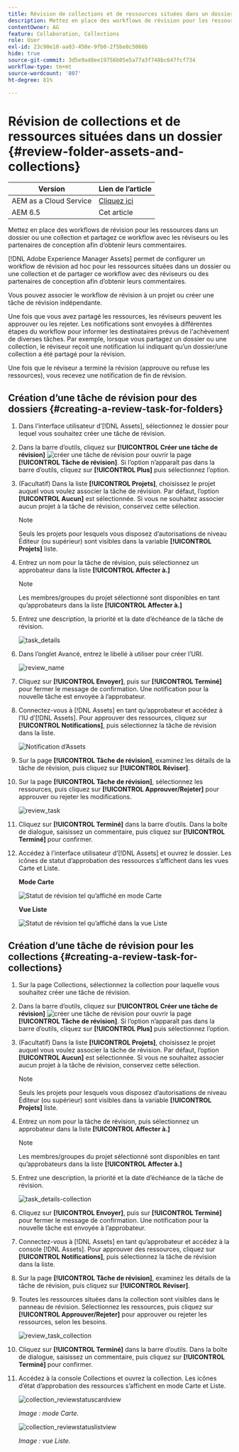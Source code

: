 ```yaml
---
title: Révision de collections et de ressources situées dans un dossier
description: Mettez en place des workflows de révision pour les ressources dans un dossier ou une collection et partagez ce workflow avec les réviseurs ou les partenaires de conception afin d’obtenir leurs commentaires.
contentOwner: AG
feature: Collaboration, Collections
role: User
exl-id: 23c90e10-aa03-450e-9fb0-2f5be0c5066b
hide: true
source-git-commit: 3d5e9ad8ee19756b05e5a77a3f748bc647fcf734
workflow-type: tm+mt
source-wordcount: '807'
ht-degree: 81%

---
```


# Révision de collections et de ressources situées dans un dossier {#review-folder-assets-and-collections}

| Version | Lien de l’article |
| -------- | ---------------------------- |
| AEM as a Cloud Service | [Cliquez ici](https://experienceleague.adobe.com/docs/experience-manager-cloud-service/content/assets/manage/bulk-approval.html?lang=fr) |
| AEM 6.5 | Cet article |

Mettez en place des workflows de révision pour les ressources dans un dossier ou une collection et partagez ce workflow avec les réviseurs ou les partenaires de conception afin d’obtenir leurs commentaires.

[!DNL Adobe Experience Manager Assets] permet de configurer un workflow de révision ad hoc pour les ressources situées dans un dossier ou une collection et de partager ce workflow avec des réviseurs ou des partenaires de conception afin d’obtenir leurs commentaires.

Vous pouvez associer le workflow de révision à un projet ou créer une tâche de révision indépendante.

Une fois que vous avez partagé les ressources, les réviseurs peuvent les approuver ou les rejeter. Les notifications sont envoyées à différentes étapes du workflow pour informer les destinataires prévus de l&#39;achèvement de diverses tâches. Par exemple, lorsque vous partagez un dossier ou une collection, le réviseur reçoit une notification lui indiquant qu’un dossier/une collection a été partagé pour la révision.

Une fois que le réviseur a terminé la révision (approuve ou refuse les ressources), vous recevez une notification de fin de révision.

## Création d’une tâche de révision pour des dossiers {#creating-a-review-task-for-folders}

1. Dans l’interface utilisateur d’[!DNL Assets], sélectionnez le dossier pour lequel vous souhaitez créer une tâche de révision.
1. Dans la barre d’outils, cliquez sur **[!UICONTROL Créer une tâche de révision]** ![créer une tâche de révision](assets/do-not-localize/create-review-task.png) pour ouvrir la page **[!UICONTROL Tâche de révision]**. Si l’option n’apparaît pas dans la barre d’outils, cliquez sur **[!UICONTROL Plus]** puis sélectionnez l’option.

1. (Facultatif) Dans la liste **[!UICONTROL Projets]**, choisissez le projet auquel vous voulez associer la tâche de révision. Par défaut, l’option **[!UICONTROL Aucun]** est sélectionnée. Si vous ne souhaitez associer aucun projet à la tâche de révision, conservez cette sélection.

   >[!NOTE]
   >
   >Seuls les projets pour lesquels vous disposez d’autorisations de niveau Éditeur (ou supérieur) sont visibles dans la variable **[!UICONTROL Projets]** liste.

1. Entrez un nom pour la tâche de révision, puis sélectionnez un approbateur dans la liste **[!UICONTROL Affecter à.]**

   >[!NOTE]
   >
   >Les membres/groupes du projet sélectionné sont disponibles en tant qu’approbateurs dans la liste **[!UICONTROL Affecter à.]**

1. Entrez une description, la priorité et la date d’échéance de la tâche de révision.

   ![task_details](assets/task_details.png)

1. Dans l’onglet Avancé, entrez le libellé à utiliser pour créer l’URI.

   ![review_name](assets/review_name.png)

1. Cliquez sur **[!UICONTROL Envoyer]**, puis sur **[!UICONTROL Terminé]** pour fermer le message de confirmation. Une notification pour la nouvelle tâche est envoyée à l’approbateur.
1. Connectez-vous à [!DNL Assets] en tant qu’approbateur et accédez à l’IU d’[!DNL Assets]. Pour approuver des ressources, cliquez sur **[!UICONTROL Notifications]**, puis sélectionnez la tâche de révision dans la liste.

   ![Notification d’Assets](assets/aemAssetsNotification.png)

1. Sur la page **[!UICONTROL Tâche de révision]**, examinez les détails de la tâche de révision, puis cliquez sur **[!UICONTROL Réviser]**.
1. Sur la page **[!UICONTROL Tâche de révision]**, sélectionnez les ressources, puis cliquez sur **[!UICONTROL Approuver/Rejeter]** pour approuver ou rejeter les modifications.

   ![review_task](assets/review_task.png)

1. Cliquez sur **[!UICONTROL Terminé]** dans la barre d’outils. Dans la boîte de dialogue, saisissez un commentaire, puis cliquez sur **[!UICONTROL Terminé]** pour confirmer.
1. Accédez à l’interface utilisateur d’[!DNL Assets] et ouvrez le dossier. Les icônes de statut d’approbation des ressources s’affichent dans les vues Carte et Liste.

   **Mode Carte**

   ![Statut de révision tel qu’affiché en mode Carte](assets/chlimage_1-404.png)

   **Vue Liste**

   ![Statut de révision tel qu’affiché dans la vue Liste](assets/review_status_listview.png)

## Création d’une tâche de révision pour les collections {#creating-a-review-task-for-collections}

1. Sur la page Collections, sélectionnez la collection pour laquelle vous souhaitez créer une tâche de révision.
1. Dans la barre d’outils, cliquez sur **[!UICONTROL Créer une tâche de révision]** ![créer une tâche de révision](assets/do-not-localize/create-review-task.png) pour ouvrir la page **[!UICONTROL Tâche de révision]**. Si l’option n’apparaît pas dans la barre d’outils, cliquez sur **[!UICONTROL Plus]** puis sélectionnez l’option.

1. (Facultatif) Dans la liste **[!UICONTROL Projets]**, choisissez le projet auquel vous voulez associer la tâche de révision. Par défaut, l’option **[!UICONTROL Aucun]** est sélectionnée. Si vous ne souhaitez associer aucun projet à la tâche de révision, conservez cette sélection.

   >[!NOTE]
   >
   >Seuls les projets pour lesquels vous disposez d’autorisations de niveau Éditeur (ou supérieur) sont visibles dans la variable **[!UICONTROL Projets]** liste.

1. Entrez un nom pour la tâche de révision, puis sélectionnez un approbateur dans la liste **[!UICONTROL Affecter à.]**

   >[!NOTE]
   >
   >Les membres/groupes du projet sélectionné sont disponibles en tant qu’approbateurs dans la liste **[!UICONTROL Affecter à.]**

1. Entrez une description, la priorité et la date d’échéance de la tâche de révision.

   ![task_details-collection](assets/task_details-collection.png)

1. Cliquez sur **[!UICONTROL Envoyer]**, puis sur **[!UICONTROL Terminé]** pour fermer le message de confirmation. Une notification pour la nouvelle tâche est envoyée à l’approbateur.
1. Connectez-vous à [!DNL Assets] en tant qu’approbateur et accédez à la console [!DNL Assets]. Pour approuver des ressources, cliquez sur **[!UICONTROL Notifications]**, puis sélectionnez la tâche de révision dans la liste.
1. Sur la page **[!UICONTROL Tâche de révision]**, examinez les détails de la tâche de révision, puis cliquez sur **[!UICONTROL Réviser]**.
1. Toutes les ressources situées dans la collection sont visibles dans le panneau de révision. Sélectionnez les ressources, puis cliquez sur **[!UICONTROL Approuver/Rejeter]** pour approuver ou rejeter les ressources, selon les besoins.

   ![review_task_collection](assets/review_task_collection.png)

1. Cliquez sur **[!UICONTROL Terminé]** dans la barre d’outils. Dans la boîte de dialogue, saisissez un commentaire, puis cliquez sur **[!UICONTROL Terminé]** pour confirmer.
1. Accédez à la console Collections et ouvrez la collection. Les icônes d’état d’approbation des ressources s’affichent en mode Carte et Liste.

   ![collection_reviewstatuscardview](assets/collection_reviewstatuscardview.png)

   *Image : mode Carte.*

   ![collection_reviewstatuslistview](assets/collection_reviewstatuslistview.png)

   *Image : vue Liste.*
